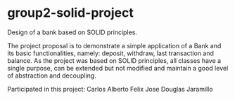 # group2-solid-project
Design of a bank based on SOLID principles.

The project proposal is to demonstrate a simple application of a Bank and its basic functionalities, namely: deposit, withdraw, last transaction and balance.
As the project was based on SOLID principles, all classes have a single purpose, can be extended but not modified and maintain a good level of abstraction and decoupling.

Participated in this project:
Carlos Alberto
Felix Jose
Douglas Jaramillo
